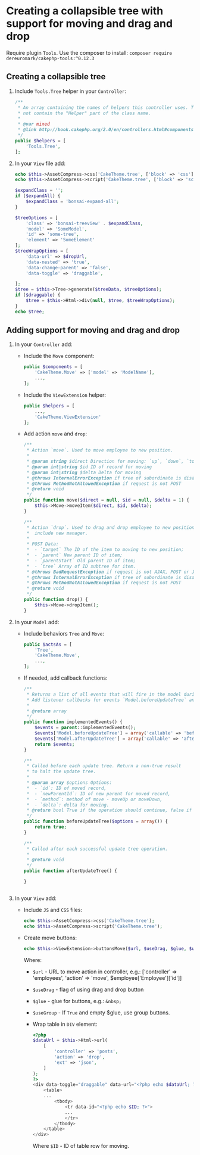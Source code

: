 # Creating a collapsible tree with support for moving and drag and drop

Require plugin `Tools`. Use the composer to install:
`composer require dereuromark/cakephp-tools:^0.12.3`

## Creating a collapsible tree

1. Include `Tools.Tree` helper in your `Controller`:

   ```php
   /**
    * An array containing the names of helpers this controller uses. The array elements should
    * not contain the "Helper" part of the class name.
    *
    * @var mixed
    * @link http://book.cakephp.org/2.0/en/controllers.html#components-helpers-and-uses
    */
   public $helpers = [
       'Tools.Tree',
   ];
   ```

2. In your `View` file add:

   ```php
   echo $this->AssetCompress->css('CakeTheme.tree', ['block' => 'css']);
   echo $this->AssetCompress->script('CakeTheme.tree', ['block' => 'script']);

   $expandClass = '';
   if ($expandAll) {
       $expandClass = 'bonsai-expand-all';
   }

   $treeOptions = [
       'class' => 'bonsai-treeview' . $expandClass,
       'model' => 'SomeModel',
       'id' => 'some-tree',
       'element' => 'SomeElement'
   ];
   $treeWrapOptions = [
       'data-url' => $dropUrl,
       'data-nested' => 'true',
       'data-change-parent' => 'false',
       'data-toggle' => 'draggable',

   ];
   $tree = $this->Tree->generate($treeData, $treeOptions);
   if ($draggable) {
       $tree = $this->Html->div(null, $tree, $treeWrapOptions);
   }
   echo $tree;
   ```

## Adding support for moving and drag and drop

1. In your `Controller` add: 
   - Include the `Move` component:

      ```php
      public $components = [
          'CakeTheme.Move' => ['model' => 'ModelName'],
          ...,
      ];
      ```

   - Include the `ViewExtension` helper:

      ```php
      public $helpers = [
          ...,
          'CakeTheme.ViewExtension'
      ];
      ```

   - Add action `move` and `drop`:

      ```php
      /**
       * Action `move`. Used to move employee to new position.
       * 
       * @param string $direct Direction for moving: `up`, `down`, `top`, `bottom`
       * @param int|string $id ID of record for moving
       * @param int|string $delta Delta for moving
       * @throws InternalErrorException if tree of subordinate is disabled
       * @throws MethodNotAllowedException if request is not POST
       * @return void
       */
      public function move($direct = null, $id = null, $delta = 1) {
          $this->Move->moveItem($direct, $id, $delta);
      }

      /**
       * Action `drop`. Used to drag and drop employee to new position, 
       *  include new manager.
       *
       * POST Data:
       *  - `target` The ID of the item to moving to new position;
       *  - `parent` New parent ID of item;
       *  - `parentStart` Old parent ID of item;
       *  - `tree` Array of ID subtree for item. 
       * @throws BadRequestException if request is not AJAX, POST or JSON.
       * @throws InternalErrorException if tree of subordinate is disabled
       * @throws MethodNotAllowedException if request is not POST
       * @return void
       */
      public function drop() {
          $this->Move->dropItem();
      }
      ```

2. In your `Model` add:
   - Include behaviors `Tree` and `Move`:

      ```php
      public $actsAs = [
          'Tree',
          'CakeTheme.Move',
          ...,
      ];
      ```

   - If needed, add callback functions:

      ```php
      /**
       * Returns a list of all events that will fire in the model during it's lifecycle.
       * Add listener callbacks for events `Model.beforeUpdateTree` and `Model.afterUpdateTree`.
       *
       * @return array
       */
      public function implementedEvents() {
          $events = parent::implementedEvents();
          $events['Model.beforeUpdateTree'] = array('callable' => 'beforeUpdateTree', 'passParams' => true);
          $events['Model.afterUpdateTree'] = array('callable' => 'afterUpdateTree');
          return $events;
      }

      /**
       * Called before each update tree. Return a non-true result
       * to halt the update tree.
       *
       * @param array $options Options:
       *  - `id`: ID of moved record,
       *  - `newParentId`: ID of new parent for moved record,
       *  - `method`: method of move - moveUp or moveDown,
       *  - `delta`: delta for moving.
       * @return bool True if the operation should continue, false if it should abort
       */
      public function beforeUpdateTree($options = array()) {
          return true;
      }

      /**
       * Called after each successful update tree operation.
       *  
       * @return void 
       */ 
      public function afterUpdateTree() {

      }
   ```

3. In your `View` add:
   - Include `JS` and `CSS` files:

      ```php
      echo $this->AssetCompress->css('CakeTheme.tree');
      echo $this->AssetCompress->script('CakeTheme.tree');
      ```

   - Create move buttons:

      ```php
      echo $this->ViewExtension->buttonsMove($url, $useDrag, $glue, $useGroup);
      ```

      Where:
      * `$url` - URL to move action in controller, e.g.: 
        ['controller' => 'employees', 'action' => 'move', $employee['Employee']['id']]
      * `$useDrag` - flag of using drag and drop button
      * `$glue` - glue for buttons, e.g.: `&nbsp;`
      * `$useGroup` - If `True` and empty $glue, use group buttons.
      * Wrap table in `DIV` element:

         ```php
         <?php
         $dataUrl = $this->Html->url(
             [
                 'controller' => 'posts',
                 'action' => 'drop',
                 'ext' => 'json',
             ]
         );
         ?>
         <div data-toggle="draggable" data-url="<?php echo $dataUrl; ?>">
             <table>
             ...
                 <tbody>
                     <tr data-id="<?php echo $ID; ?>">
                     ...
                     </tr>
                 </tbody>
             </table>
         </div>
         ```

         Where `$ID` - ID of table row for moving.
